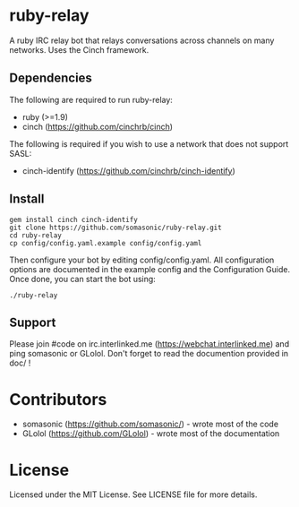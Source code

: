 ruby-relay
==========
A ruby IRC relay bot that relays conversations across channels on many networks. Uses the Cinch framework.

Dependencies
------------
The following are required to run ruby-relay:

  * ruby (>=1.9)
  * cinch (https://github.com/cinchrb/cinch)

The following is required if you wish to use a network that does not support SASL:

  * cinch-identify (https://github.com/cinchrb/cinch-identify)

Install
-------

    gem install cinch cinch-identify
    git clone https://github.com/somasonic/ruby-relay.git
    cd ruby-relay
    cp config/config.yaml.example config/config.yaml

Then configure your bot by editing config/config.yaml. All configuration options are documented in the 
example config and the Configuration Guide. Once done, you can start the bot using:

    ./ruby-relay

Support
-------
Please join #code on irc.interlinked.me (https://webchat.interlinked.me) and ping somasonic or GLolol.
Don't forget to read the documention provided in doc/ !

Contributors
============
* somasonic (https://github.com/somasonic/) - wrote most of the code
* GLolol (https://github.com/GLolol) - wrote most of the documentation

License
=======
Licensed under the MIT License. See LICENSE file for more details.

